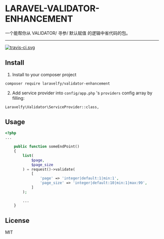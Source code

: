# LARAVEL-VALIDATOR-ENHANCEMENT
一个能帮你从 VALIDATOR/ 寻参/ 默认赋值 的逻辑中省代码的包。

---
[![travis-ci.svg](https://img.shields.io/travis/app-ark/validator-enhancement/master.svg?style=flat-square)](https://travis-ci.org/app-ark/validator-enhancement)

## Install

1. Install to your composer project
```bash
composer require laravelfy/validator-enhancement
```

2. Add service provider into `config/app.php` 's `providers` config array by filling:
```
Laravelfy\Validator\ServiceProvider::class,
```

## Usage

```php
<?php
...

    public function someEndPoint()
    {
        list(
            $page,
            $page_size
        ) = request()->validate(
            [
                'page' => 'integer|default:1|min:1',
                'page_size' => 'integer|default:10|min:1|max:99',
            ]
        );

        ...
    }
```

## License

MIT
